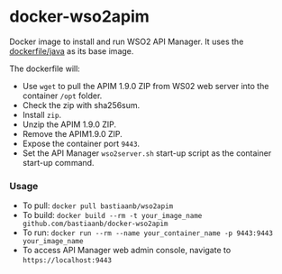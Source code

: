 docker-wso2apim
===================

Docker image to install and run WSO2 API Manager. It uses the [dockerfile/java](https://index.docker.io/u/dockerfile/java/) as its base image.


The dockerfile will:

* Use `wget` to pull the APIM 1.9.0 ZIP from WS02 web server into the container `/opt` folder.
* Check the zip with sha256sum.
* Install `zip`.
* Unzip the APIM 1.9.0 ZIP.
* Remove the APIM1.9.0 ZIP.
* Expose the container port `9443`.
* Set the API Manager `wso2server.sh` start-up script as the container start-up command.

### Usage
* To pull: `docker pull bastiaanb/wso2apim`
* To build: `docker build --rm -t your_image_name github.com/bastiaanb/docker-wso2apim`
* To run: `docker run --rm --name your_container_name -p 9443:9443 your_image_name`
* To access API Manager web admin console, navigate to `https://localhost:9443`

